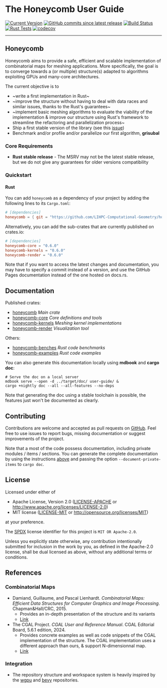 # The Honeycomb User Guide

[![Current Version](https://img.shields.io/crates/v/honeycomb-render?label=latest%20release)](https://crates.io/crates/honeycomb-core)
[![GitHub commits since latest release](https://img.shields.io/github/commits-since/LIHPC-Computational-Geometry/honeycomb/latest)][GH]
[![Build Status](https://github.com/LIHPC-Computational-Geometry/honeycomb/actions/workflows/build.yml/badge.svg)](https://github.com/LIHPC-Computational-Geometry/honeycomb/actions/workflows/build.yml)
[![Rust Tests](https://github.com/LIHPC-Computational-Geometry/honeycomb/actions/workflows/rust-test.yml/badge.svg)](https://github.com/LIHPC-Computational-Geometry/honeycomb/actions/workflows/rust-test.yml)
[![codecov](https://codecov.io/github/LIHPC-Computational-Geometry/honeycomb/graph/badge.svg?token=QSN0TWFXO1)](https://codecov.io/github/LIHPC-Computational-Geometry/honeycomb)

---

## Honeycomb

Honeycomb aims to provide a safe, efficient and scalable implementation of combinatorial maps for meshing applications.
More specifically, the goal is to converge towards a (or multiple) structure(s) adapted to algorithms exploiting GPUs
and many-core architectures.

The current objective is to

- ~write a first implementation in Rust~
- ~improve the structure without having to deal with data races and similar issues, thanks to the Rust's guarantees~
- ~implement basic meshing algorithms to evaluate the viability of the implementation & improve our structure using
  Rust's framework to streamline the refactoring and parallelization process~
- Ship a first stable version of the library (see this [issue](https://github.com/LIHPC-Computational-Geometry/honeycomb/issues/150))
- Benchmark and/or profile and/or parallelize our first algorithm, **grisubal**

### Core Requirements

- **Rust stable release** - The MSRV may not be the latest stable release, but we do not give any guarantees for older
  versions compatibility

### Quickstart

#### Rust

You can add `honeycomb` as a dependency of your project by adding the following lines to its `Cargo.toml`:

```toml
# [dependencies]
honeycomb = { git = "https://github.com/LIHPC-Computational-Geometry/honeycomb", tag = "0.6.0"} # remove tag for master branch build
```

Alternatively, you can add the sub-crates that are currently published on crates.io:

```toml
# [dependencies]
honeycomb-core = "0.6.0"
honeycomb-kernels = "0.6.0"
honeycomb-render = "0.6.0"
```

Note that if you want to access the latest changes and documentation, you may have to specify a commit instead of a
version, and use the GitHub Pages documentation instead of the one hosted on docs.rs.

## Documentation

Published crates:

- [honeycomb](honeycomb/) *Main crate*
- [honeycomb-core](honeycomb_core/) *Core definitions and tools*
- [honeycomb-kernels](honeycomb_kernels/) *Meshing kernel implementations*
- [honeycomb-render](honeycomb_render/) *Visualization tool*

Others:

- [honeycomb-benches](honeycomb_benches/) *Rust code benchmarks*
- [honeycomb-examples](honeycomb_examples/) *Rust code examples*

You can also generate this documentation locally using **mdbook** and **cargo doc**:

```shell
# Serve the doc on a local server
mdbook serve --open -d ../target/doc/ user-guide/ &
cargo +nightly doc --all --all-features --no-deps
```

Note that generating the doc using a stable toolchain is possible,
the features just won't be documented as clearly.

## Contributing

Contributions are welcome and accepted as pull requests on [GitHub][GH]. Feel free to use issues to report bugs,
missing documentation or suggest improvements of the project.

Note that a most of the code possess documentation, including private modules / items / sections. You can generate the
complete documentation by using the instructions [above](#Documentation) and passing the option
`--document-private-items` to `cargo doc`.

[GH]: https://github.com/LIHPC-Computational-Geometry/honeycomb

## License

Licensed under either of

* Apache License, Version 2.0
  ([LICENSE-APACHE](https://github.com/LIHPC-Computational-Geometry/honeycomb/blob/master/LICENSE-APACHE)
  or http://www.apache.org/licenses/LICENSE-2.0)
* MIT license
  ([LICENSE-MIT](https://github.com/LIHPC-Computational-Geometry/honeycomb/blob/master/LICENSE-MIT)
  or http://opensource.org/licenses/MIT)

at your preference.

The [SPDX](https://spdx.dev) license identifier for this project is `MIT OR Apache-2.0`.

Unless you explicitly state otherwise, any contribution intentionally submitted for inclusion in the work by you, as
defined in the Apache-2.0 license, shall be dual licensed as above, without any additional terms or conditions.

## References

### Combinatorial Maps

- Damiand, Guillaume, and Pascal Lienhardt. *Combinatorial Maps: Efficient Data Structures for Computer Graphics and
  Image Processing*. Chapman&Hall/CRC, 2015.
    - Provides an in-depth presentation of the structure and its variants
    - [Link](https://hal.science/hal-01090890v1)
- The CGAL Project. *CGAL User and Reference Manual*. CGAL Editorial Board, 5.6.1 edition, 2024.
    - Provides concrete examples as well as code snippets of the CGAL implementation of the structure. The CGAL
      implementation uses a different approach than ours, & support N-dimensionnal map.
    - [Link](https://doc.cgal.org/latest/Combinatorial_map/)

### Integration

- The repository structure and workspace system is heavily inspired by
  the [wgpu](https://github.com/gfx-rs/wgpu) and [bevy](https://github.com/bevyengine/bevy) repositories.
